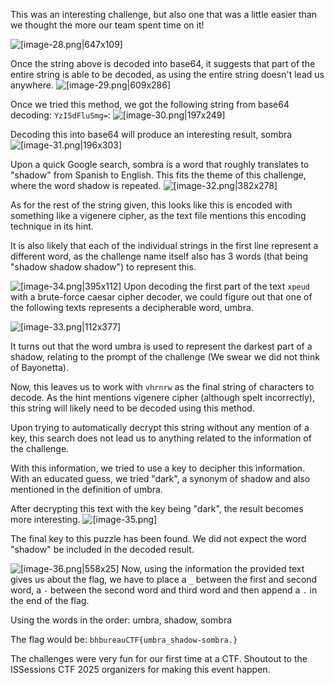 This was an interesting challenge, but also one that was a little easier than we thought the more our team spent time on it!

![[image-28.png|647x109]](ShadowShadowShadow/image-28.png)

Once the string above is decoded into base64, it suggests that part of the entire string is able to be decoded, as using the entire string doesn't lead us anywhere. 
![[image-29.png|609x286]](ShadowShadowShadow/image-29.png)

Once we tried this method, we got the following string from base64 decoding: ``YzI5dFluSmg=``:
![[image-30.png|197x249]](ShadowShadowShadow/image-30.png)

Decoding this into base64 will produce an interesting result, sombra
![[image-31.png|196x303]](ShadowShadowShadow/image-31.png)

Upon a quick Google search, sombra is a word that roughly translates to "shadow" from Spanish to English. This fits the theme of this challenge, where the word shadow is repeated. 
![[image-32.png|382x278]](ShadowShadowShadow/image-32.png)

As for the rest of the string given, this looks like this is encoded with something like a vigenere cipher, as the text file mentions this encoding technique in its hint. 

It is also likely that each of the individual strings in the first line represent a different word, as the challenge name itself also has 3 words (that being "shadow shadow shadow") to represent this.

![[image-34.png|395x112]](ShadowShadowShadow/image-34.png)
Upon decoding the first part of the text ``xpeud`` with a brute-force caesar cipher decoder, we could figure out that one of the following texts represents a decipherable word, umbra.  

![[image-33.png|112x377]](ShadowShadowShadow/image-33.png)

It turns out that the word umbra is used to represent the darkest part of a shadow, relating to the prompt of the challenge (We swear we did not think of Bayonetta).  

Now, this leaves us to work with ``vhrnrw`` as the final string of characters to decode. As the hint mentions vigenere cipher (although spelt incorrectly), this string will likely need to be decoded using this method.

Upon trying to automatically decrypt this string without any mention of a key, this search does not lead us to anything related to the information of the challenge. 

With this information, we tried to use a key to decipher this information. With an educated guess, we tried "dark", a synonym of shadow and also mentioned in the definition of umbra. 

After decrypting this text with the key being "dark", the result becomes more interesting.
![[image-35.png]](ShadowShadowShadow/image-35.png)

The final key to this puzzle has been found. We did not expect the word "shadow" be included in the decoded result.

![[image-36.png|558x25]](ShadowShadowShadow/image-36.png)
Now, using the information the provided text gives us about the flag, we have to place a ``_`` between the first and second word, a ``-`` between the second word and third word and then append a ``.`` in the end of the flag.

Using the words in the order:
umbra, shadow, sombra

The flag would be:
``bhbureauCTF{umbra_shadow-sombra.}`` 

The challenges were very fun for our first time at a CTF. Shoutout to the ISSessions CTF 2025 organizers for making this event happen.